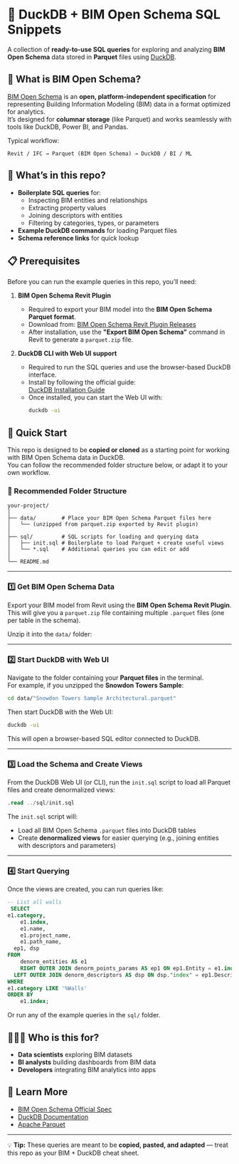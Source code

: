 # 🦆 DuckDB + BIM Open Schema SQL Snippets

A collection of **ready-to-use SQL queries** for exploring and analyzing **BIM Open Schema** data stored in **Parquet** files using [DuckDB](https://duckdb.org/).

## 📌 What is BIM Open Schema?

[BIM Open Schema](https://github.com/BIMOpenSchema) is an **open, platform-independent specification** for representing Building Information Modeling (BIM) data in a format optimized for analytics.  
It’s designed for **columnar storage** (like Parquet) and works seamlessly with tools like DuckDB, Power BI, and Pandas.

Typical workflow:

```
Revit / IFC → Parquet (BIM Open Schema) → DuckDB / BI / ML
```

## 📂 What’s in this repo?

- **Boilerplate SQL queries** for:
  - Inspecting BIM entities and relationships
  - Extracting property values
  - Joining descriptors with entities
  - Filtering by categories, types, or parameters
- **Example DuckDB commands** for loading Parquet files
- **Schema reference links** for quick lookup


## 📋 Prerequisites

Before you can run the example queries in this repo, you’ll need:

1. **BIM Open Schema Revit Plugin**  
   - Required to export your BIM model into the **BIM Open Schema Parquet format**.  
   - Download from: [BIM Open Schema Revit Plugin Releases](https://github.com/ara3d/bim-open-schema/releases)  
   - After installation, use the **"Export BIM Open Schema"** command in Revit to generate a `parquet.zip` file.

2. **DuckDB CLI with Web UI support**  
   - Required to run the SQL queries and use the browser-based DuckDB interface.  
   - Install by following the official guide:  
     [DuckDB Installation Guide](https://duckdb.org/docs/installation/?version=stable&environment=cli&platform=macos&download_method=direct)  
   - Once installed, you can start the Web UI with:
     ```bash
     duckdb -ui
     ```

## 🚀 Quick Start

This repo is designed to be **copied or cloned** as a starting point for working with BIM Open Schema data in DuckDB.  
You can follow the recommended folder structure below, or adapt it to your own workflow.

### 📂 Recommended Folder Structure

```
your-project/
│
├── data/        # Place your BIM Open Schema Parquet files here
│   └── (unzipped from parquet.zip exported by Revit plugin)
│
├── sql/         # SQL scripts for loading and querying data
│   ├── init.sql # Boilerplate to load Parquet + create useful views
│   └── *.sql    # Additional queries you can edit or add
│
└── README.md
```

---

### 1️⃣ Get BIM Open Schema Data

Export your BIM model from Revit using the **BIM Open Schema Revit Plugin**.  
This will give you a `parquet.zip` file containing multiple `.parquet` files (one per table in the schema).

Unzip it into the `data/` folder:

---

### 2️⃣ Start DuckDB with Web UI

Navigate to the folder containing your **Parquet files** in the terminal.  
For example, if you unzipped the **Snowdon Towers Sample**:

```bash
cd data/"Snowdon Towers Sample Architectural.parquet"
```

Then start DuckDB with the Web UI:

```bash
duckdb -ui
```

This will open a browser-based SQL editor connected to DuckDB.

---

### 3️⃣ Load the Schema and Create Views

From the DuckDB Web UI (or CLI), run the `init.sql` script to load all Parquet files and create denormalized views:

```sql
.read ../sql/init.sql
```

The `init.sql` script will:
- Load all BIM Open Schema `.parquet` files into DuckDB tables
- Create **denormalized views** for easier querying (e.g., joining entities with descriptors and parameters)

---

### 4️⃣ Start Querying

Once the views are created, you can run queries like:

```sql
-- List all walls
 SELECT 
e1.category,
	e1.index,
	e1.name,
	e1.project_name,
	e1.path_name,
  ep1, dsp
FROM
	denorm_entities AS e1
	RIGHT OUTER JOIN denorm_points_params AS ep1 ON ep1.Entity = e1.index
  LEFT OUTER JOIN denorm_descriptors AS dsp ON dsp."index" = ep1.Descriptor
WHERE
e1.category LIKE '%Walls'
ORDER BY
	e1.index;
```

Or run any of the example queries in the `sql/` folder.


## 🧑‍🤝‍🧑 Who is this for?

- **Data scientists** exploring BIM datasets
- **BI analysts** building dashboards from BIM data
- **Developers** integrating BIM analytics into apps

## 📖 Learn More

- [BIM Open Schema Official Spec](https://github.com/BIMOpenSchema)
- [DuckDB Documentation](https://duckdb.org/docs/)
- [Apache Parquet](https://parquet.apache.org/)

---

💡 **Tip:** These queries are meant to be **copied, pasted, and adapted** — treat this repo as your BIM + DuckDB cheat sheet.




